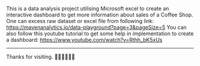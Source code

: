 This is a data analysis project utilising Microsoft excel to create an interactive dashboard to get more information about sales of a Coffee Shop.
One can excess raw dataset or excel file from following link: https://mavenanalytics.io/data-playground?page=3&pageSize=5
You can also follow this youtube tutorial to get some help in implementation to create a dashboard:  https://www.youtube.com/watch?v=Rthh_bK5xUs
************************************************************************************************************************************************
Thanks for visiting. 👋👋👋👋👋👋
